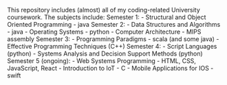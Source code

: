 This repository includes (almost) all of my coding-related University coursework. The subjects include:
Semester 1:
    - Structural and Object Oriented Programming - java
Semester 2:
    - Data Structures and Algorithms - java
    - Operating Systems - python
    - Computer Architecture - MIPS assembly
Semester 3:
    - Programming Paradigms - scala (and some java)
    - Effective Programming Techniques (C++)
Semester 4:
    - Script Languages (python)
    - Systems Analysis and Decision Support Methods (python)
Semester 5 (ongoing):
    - Web Systems Programming - HTML, CSS, JavaScript, React
    - Introduction to IoT - C
    - Mobile Applications for IOS - swift

